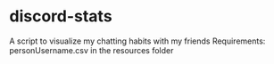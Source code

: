 # discord-stats
A script to visualize my chatting habits with my friends
Requirements:  
personUsername.csv in the resources folder
